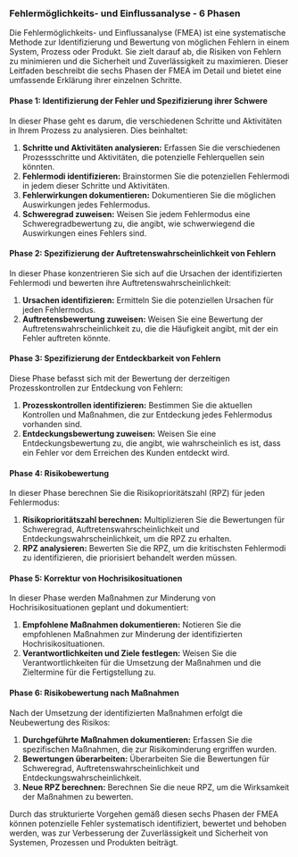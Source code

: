 ### Fehlermöglichkeits- und Einflussanalyse - 6 Phasen

Die Fehlermöglichkeits- und Einflussanalyse (FMEA) ist eine systematische Methode zur Identifizierung und Bewertung von möglichen Fehlern in einem System, Prozess oder Produkt. Sie zielt darauf ab, die Risiken von Fehlern zu minimieren und die Sicherheit und Zuverlässigkeit zu maximieren. Dieser Leitfaden beschreibt die sechs Phasen der FMEA im Detail und bietet eine umfassende Erklärung ihrer einzelnen Schritte.

#### Phase 1: Identifizierung der Fehler und Spezifizierung ihrer Schwere

In dieser Phase geht es darum, die verschiedenen Schritte und Aktivitäten in Ihrem Prozess zu analysieren. Dies beinhaltet:

1. **Schritte und Aktivitäten analysieren:** Erfassen Sie die verschiedenen Prozessschritte und Aktivitäten, die potenzielle Fehlerquellen sein könnten.
2. **Fehlermodi identifizieren:** Brainstormen Sie die potenziellen Fehlermodi in jedem dieser Schritte und Aktivitäten.
3. **Fehlerwirkungen dokumentieren:** Dokumentieren Sie die möglichen Auswirkungen jedes Fehlermodus.
4. **Schweregrad zuweisen:** Weisen Sie jedem Fehlermodus eine Schweregradbewertung zu, die angibt, wie schwerwiegend die Auswirkungen eines Fehlers sind.

#### Phase 2: Spezifizierung der Auftretenswahrscheinlichkeit von Fehlern

In dieser Phase konzentrieren Sie sich auf die Ursachen der identifizierten Fehlermodi und bewerten ihre Auftretenswahrscheinlichkeit:

1. **Ursachen identifizieren:** Ermitteln Sie die potenziellen Ursachen für jeden Fehlermodus.
2. **Auftretensbewertung zuweisen:** Weisen Sie eine Bewertung der Auftretenswahrscheinlichkeit zu, die die Häufigkeit angibt, mit der ein Fehler auftreten könnte.

#### Phase 3: Spezifizierung der Entdeckbarkeit von Fehlern

Diese Phase befasst sich mit der Bewertung der derzeitigen Prozesskontrollen zur Entdeckung von Fehlern:

1. **Prozesskontrollen identifizieren:** Bestimmen Sie die aktuellen Kontrollen und Maßnahmen, die zur Entdeckung jedes Fehlermodus vorhanden sind.
2. **Entdeckungsbewertung zuweisen:** Weisen Sie eine Entdeckungsbewertung zu, die angibt, wie wahrscheinlich es ist, dass ein Fehler vor dem Erreichen des Kunden entdeckt wird.

#### Phase 4: Risikobewertung

In dieser Phase berechnen Sie die Risikoprioritätszahl (RPZ) für jeden Fehlermodus:

1. **Risikoprioritätszahl berechnen:** Multiplizieren Sie die Bewertungen für Schweregrad, Auftretenswahrscheinlichkeit und Entdeckungswahrscheinlichkeit, um die RPZ zu erhalten.
2. **RPZ analysieren:** Bewerten Sie die RPZ, um die kritischsten Fehlermodi zu identifizieren, die priorisiert behandelt werden müssen.

#### Phase 5: Korrektur von Hochrisikosituationen

In dieser Phase werden Maßnahmen zur Minderung von Hochrisikosituationen geplant und dokumentiert:

1. **Empfohlene Maßnahmen dokumentieren:** Notieren Sie die empfohlenen Maßnahmen zur Minderung der identifizierten Hochrisikosituationen.
2. **Verantwortlichkeiten und Ziele festlegen:** Weisen Sie die Verantwortlichkeiten für die Umsetzung der Maßnahmen und die Zieltermine für die Fertigstellung zu.

#### Phase 6: Risikobewertung nach Maßnahmen

Nach der Umsetzung der identifizierten Maßnahmen erfolgt die Neubewertung des Risikos:

1. **Durchgeführte Maßnahmen dokumentieren:** Erfassen Sie die spezifischen Maßnahmen, die zur Risikominderung ergriffen wurden.
2. **Bewertungen überarbeiten:** Überarbeiten Sie die Bewertungen für Schweregrad, Auftretenswahrscheinlichkeit und Entdeckungswahrscheinlichkeit.
3. **Neue RPZ berechnen:** Berechnen Sie die neue RPZ, um die Wirksamkeit der Maßnahmen zu bewerten.

Durch das strukturierte Vorgehen gemäß diesen sechs Phasen der FMEA können potenzielle Fehler systematisch identifiziert, bewertet und behoben werden, was zur Verbesserung der Zuverlässigkeit und Sicherheit von Systemen, Prozessen und Produkten beiträgt.
